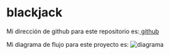 # blackjack

Mi dirección de github para este repositorio es:[ github](https://github.com/GonzaloGmv/blackjack)

Mi diagrama de flujo para este proyecto es: ![ diagrama](/GonzaloGmv/blackjack/diagramaBlackJack.jpg)
